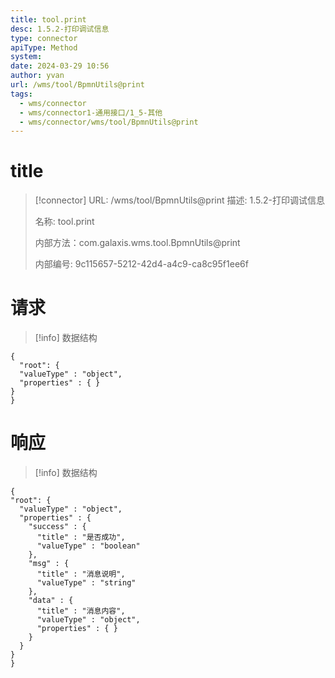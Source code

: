 ```yaml
---
title: tool.print
desc: 1.5.2-打印调试信息
type: connector
apiType: Method
system: 
date: 2024-03-29 10:56
author: yvan
url: /wms/tool/BpmnUtils@print
tags: 
  - wms/connector
  - wms/connector1-通用接口/1_5-其他
  - wms/connector/wms/tool/BpmnUtils@print
---
```


# title
> [!connector] URL: /wms/tool/BpmnUtils@print
> 描述: 1.5.2-打印调试信息
> 
> 名称: tool.print
> 
> 内部方法：com.galaxis.wms.tool.BpmnUtils@print
> 
> 内部编号: 9c115657-5212-42d4-a4c9-ca8c95f1ee6f


# 请求
> [!info] 数据结构
```beanSchema
{
  "root": {
  "valueType" : "object",
  "properties" : { }
}
}
```

# 响应
> [!info] 数据结构
```beanSchema
{
"root": {
  "valueType" : "object",
  "properties" : {
    "success" : {
      "title" : "是否成功",
      "valueType" : "boolean"
    },
    "msg" : {
      "title" : "消息说明",
      "valueType" : "string"
    },
    "data" : {
      "title" : "消息内容",
      "valueType" : "object",
      "properties" : { }
    }
  }
}
}
```

